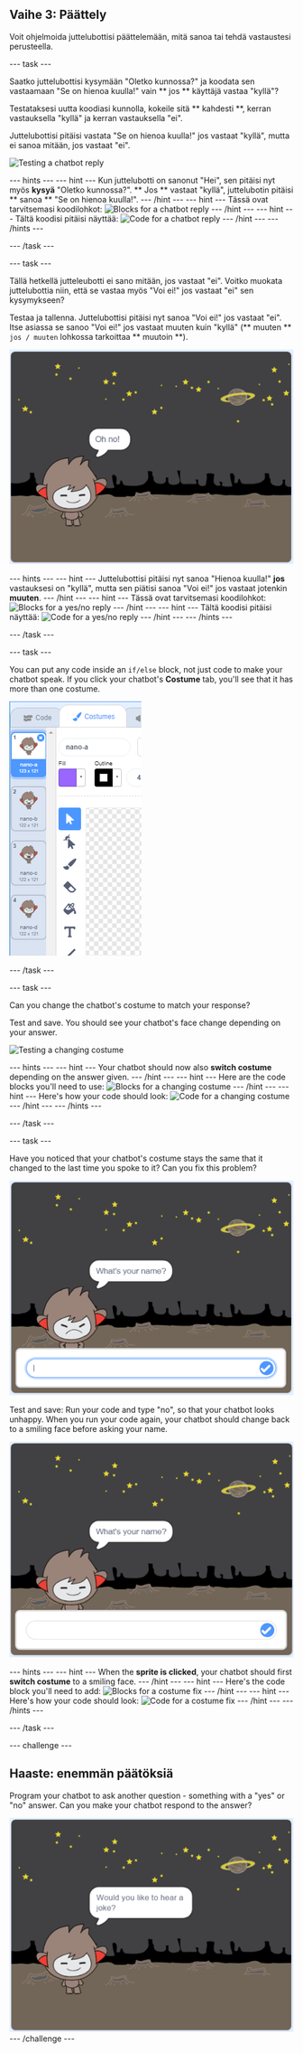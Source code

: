 ## Vaihe 3: Päättely

Voit ohjelmoida juttelubottisi päättelemään, mitä sanoa tai tehdä vastaustesi perusteella.

\--- task \---

Saatko juttelubottisi kysymään "Oletko kunnossa?" ja koodata sen vastaamaan "Se on hienoa kuulla!" vain ** jos ** käyttäjä vastaa "kyllä"?

Testataksesi uutta koodiasi kunnolla, kokeile sitä ** kahdesti **, kerran vastauksella "kyllä" ja kerran vastauksella "ei".

Juttelubottisi pitäisi vastata "Se on hienoa kuulla!" jos vastaat "kyllä", mutta ei sanoa mitään, jos vastaat "ei".

![Testing a chatbot reply](images/chatbot-if-test.png)

\--- hints \--- \--- hint \--- Kun juttelubotti on sanonut "Hei", sen pitäisi nyt myös **kysyä** "Oletko kunnossa?". ** Jos ** vastaat "kyllä", juttelubotin pitäisi ** sanoa ** "Se on hienoa kuulla!". \--- /hint \--- \--- hint \--- Tässä ovat tarvitsemasi koodilohkot: ![Blocks for a chatbot reply](images/chatbot-if-blocks.png) \--- /hint \--- \--- hint \--- Tältä koodisi pitäisi näyttää: ![Code for a chatbot reply](images/chatbot-if-code.png) \--- /hint \--- \--- /hints \---

\--- /task \---

\--- task \---

Tällä hetkellä jutteleubotti ei sano mitään, jos vastaat "ei". Voitko muokata juttelubottia niin, että se vastaa myös "Voi ei!" jos vastaat "ei" sen kysymykseen?

Testaa ja tallenna. Juttelubottisi pitäisi nyt sanoa "Voi ei!" jos vastaat "ei". Itse asiassa se sanoo "Voi ei!" jos vastaat muuten kuin "kyllä" (** muuten ** ` jos / muuten ` lohkossa tarkoittaa ** muutoin **).

![Testing a yes/no reply](images/chatbot-if-else-test.png)

\--- hints \--- \--- hint \--- Juttelubottisi pitäisi nyt sanoa "Hienoa kuulla!" **jos** vastauksesi on "kyllä", mutta sen piätisi sanoa "Voi ei!" jos vastaat jotenkin **muuten**. \--- /hint \--- \--- hint \--- Tässä ovat tarvitsemasi koodilohkot: ![Blocks for a yes/no reply](images/chatbot-if-else-blocks.png) \--- /hint \--- \--- hint \--- Tältä koodisi pitäisi näyttää: ![Code for a yes/no reply](images/chatbot-if-else-code.png) \--- /hint \--- \--- /hints \---

\--- /task \---

\--- task \---

You can put any code inside an `if/else` block, not just code to make your chatbot speak. If you click your chatbot's **Costume** tab, you'll see that it has more than one costume.

![chatbot costumes](images/chatbot-costume-view.png)

\--- /task \---

\--- task \---

Can you change the chatbot's costume to match your response?

Test and save. You should see your chatbot's face change depending on your answer.

![Testing a changing costume](images/chatbot-costume-test.png)

\--- hints \--- \--- hint \--- Your chatbot should now also **switch costume** depending on the answer given. \--- /hint \--- \--- hint \--- Here are the code blocks you'll need to use: ![Blocks for a changing costume](images/chatbot-costume-blocks.png) \--- /hint \--- \--- hint \--- Here's how your code should look: ![Code for a changing costume](images/chatbot-costume-code.png) \--- /hint \--- \--- /hints \---

\--- /task \---

\--- task \---

Have you noticed that your chatbot's costume stays the same that it changed to the last time you spoke to it? Can you fix this problem?

![Costume bug](images/chatbot-costume-bug-test.png)

Test and save: Run your code and type "no", so that your chatbot looks unhappy. When you run your code again, your chatbot should change back to a smiling face before asking your name.

![Testing a costume fix](images/chatbot-costume-fix-test.png)

\--- hints \--- \--- hint \--- When the **sprite is clicked**, your chatbot should first **switch costume** to a smiling face. \--- /hint \--- \--- hint \--- Here's the code block you'll need to add: ![Blocks for a costume fix](images/chatbot-costume-fix-blocks.png) \--- /hint \--- \--- hint \--- Here's how your code should look: ![Code for a costume fix](images/chatbot-costume-fix-code.png) \--- /hint \--- \--- /hints \---

\--- /task \---

\--- challenge \---

## Haaste: enemmän päätöksiä

Program your chatbot to ask another question - something with a "yes" or "no" answer. Can you make your chatbot respond to the answer?

![screenshot](images/chatbot-joke.png) \--- /challenge \---